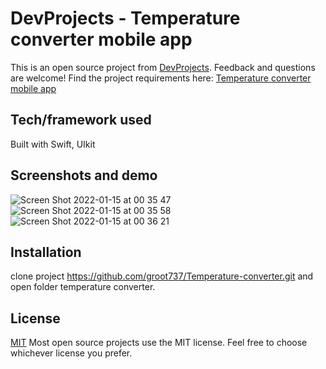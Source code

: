 # DevProjects - Temperature converter mobile app

This is an open source project from [DevProjects](http://www.codementor.io/projects). Feedback and questions are welcome!
Find the project requirements here: [Temperature converter mobile app](https://www.codementor.io/projects/mobile/temperature-converter-mobile-app-atx32h5e71)

## Tech/framework used
Built with Swift, UIkit

## Screenshots and demo
![Screen Shot 2022-01-15 at 00 35 47](https://user-images.githubusercontent.com/58389504/149614328-09f94923-ca91-44fa-a975-9e99779dedfe.png)
![Screen Shot 2022-01-15 at 00 35 58](https://user-images.githubusercontent.com/58389504/149614329-21361692-a480-49df-b23c-c5a2e906491a.png)
![Screen Shot 2022-01-15 at 00 36 21](https://user-images.githubusercontent.com/58389504/149614330-2771fa95-07d0-4887-b901-293a3768d62e.png)


## Installation
clone project https://github.com/groot737/Temperature-converter.git and open folder temperature converter.

## License
[MIT](https://choosealicense.com/licenses/mit/)
Most open source projects use the MIT license. Feel free to choose whichever license you prefer.

